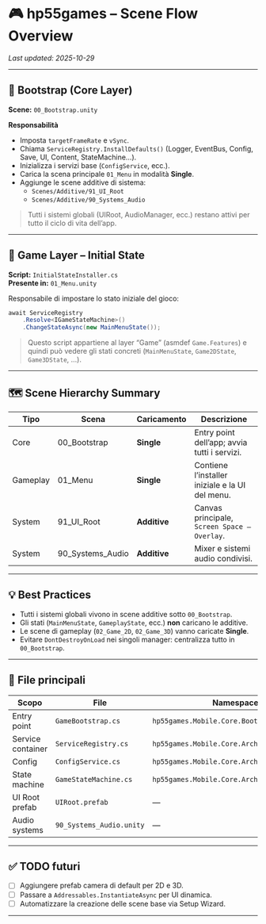 # 🎮 hp55games – Scene Flow Overview
_Last updated: 2025-10-29_

---

## 🔧 Bootstrap (Core Layer)
**Scene:** `00_Bootstrap.unity`

**Responsabilità**
- Imposta `targetFrameRate` e `vSync`.
- Chiama `ServiceRegistry.InstallDefaults()` (Logger, EventBus, Config, Save, UI, Content, StateMachine…).
- Inizializza i servizi base (`ConfigService`, ecc.).
- Carica la scena principale `01_Menu` in modalità **Single**.
- Aggiunge le scene additive di sistema:
  - `Scenes/Additive/91_UI_Root`
  - `Scenes/Additive/90_Systems_Audio`

> Tutti i sistemi globali (UIRoot, AudioManager, ecc.) restano attivi per tutto il ciclo di vita dell’app.

---

## 🧩 Game Layer – Initial State
**Script:** `InitialStateInstaller.cs`  
**Presente in:** `01_Menu.unity`

Responsabile di impostare lo stato iniziale del gioco:
```csharp
await ServiceRegistry
    .Resolve<IGameStateMachine>()
    .ChangeStateAsync(new MainMenuState());
```

> Questo script appartiene al layer “Game” (asmdef `Game.Features`)
> e quindi può vedere gli stati concreti (`MainMenuState`, `Game2DState`, `Game3DState`, …).

---

## 🗺️ Scene Hierarchy Summary

| Tipo | Scena | Caricamento | Descrizione |
|------|--------|-------------|--------------|
| Core | 00_Bootstrap | **Single** | Entry point dell’app; avvia tutti i servizi. |
| Gameplay | 01_Menu | **Single** | Contiene l’installer iniziale e la UI del menu. |
| System | 91_UI_Root | **Additive** | Canvas principale, `Screen Space – Overlay`. |
| System | 90_Systems_Audio | **Additive** | Mixer e sistemi audio condivisi. |

---

## 💡 Best Practices
- Tutti i sistemi globali vivono in scene additive sotto `00_Bootstrap`.
- Gli stati (`MainMenuState`, `GameplayState`, ecc.) **non** caricano le additive.
- Le scene di gameplay (`02_Game_2D`, `02_Game_3D`) vanno caricate **Single**.
- Evitare `DontDestroyOnLoad` nei singoli manager: centralizza tutto in `00_Bootstrap`.

---

## 🧱 File principali

| Scopo | File | Namespace |
|-------|------|-----------|
| Entry point | `GameBootstrap.cs` | `hp55games.Mobile.Core.Bootstrap` |
| Service container | `ServiceRegistry.cs` | `hp55games.Mobile.Core.Architecture` |
| Config | `ConfigService.cs` | `hp55games.Mobile.Core.Architecture` |
| State machine | `GameStateMachine.cs` | `hp55games.Mobile.Core.Architecture.States` |
| UI Root prefab | `UIRoot.prefab` | — |
| Audio systems | `90_Systems_Audio.unity` | — |

---

## ✅ TODO futuri
- [ ] Aggiungere prefab camera di default per 2D e 3D.  
- [ ] Passare a `Addressables.InstantiateAsync` per UI dinamica.  
- [ ] Automatizzare la creazione delle scene base via Setup Wizard.

---

